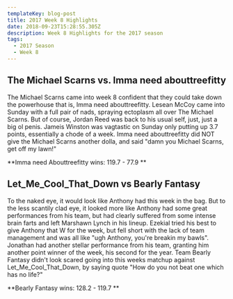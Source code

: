 ```yaml
---
templateKey: blog-post
title: 2017 Week 8 Highlights
date: 2018-09-23T15:28:55.305Z
description: Week 8 Highlights for the 2017 season
tags:
  - 2017 Season
  - Week 8
---
```

## The Michael Scarns vs. Imma need abouttreefitty 



The Michael Scarns came into week 8 confident that they could take down the powerhouse that is, Imma need abouttreefitty. Lesean McCoy came into Sunday with a full pair of nads, spraying ectoplasm all over The Michael Scarns. But of course, Jordan Reed was back to his usual self, just, just a big ol penis. Jameis Winston was vagtastic on Sunday only putting up 3.7 points, essentially a chode of a week. Imma need abouttreefitty did NOT give the Michael Scarns another dolla, and said "damn you Michael Scarns, get off my lawn!" 



**Imma need Abouttreefitty wins: 119.7 - 77.9 **



## Let_Me_Cool_That_Down vs Bearly Fantasy 



To the naked eye, it would look like Anthony had this week in the bag. But to the less scantily clad eye, it looked more like Anthony had some great performances from his team, but had clearly suffered from some intense brain farts and left Marshawn Lynch in his lineup. Ezekial tried his best to give Anthony that W for the week, but fell short with the lack of team management and was all like "ugh Anthony, you're breakin my bawls". Jonathan had another stellar performance from his team, granting him another point winner of the week, his second for the year. Team Bearly Fantasy didn't look scared going into this weeks matchup against Let_Me_Cool_That_Down, by saying quote "How do you not beat one which has no life?" 



**Bearly Fantasy wins: 128.2 - 119.7 **
